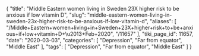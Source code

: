 {
    "title": "Middle Eastern women living in Sweden 23X higher risk to be anxious if low vitamin D",
    "slug": "middle-eastern-women-living-in-sweden-23x-higher-risk-to-be-anxious-if-low-vitamin-d",
    "aliases": [
        "/Middle+Eastern+women+living+in+Sweden+23X+higher+risk+to+be+anxious+if+low+vitamin+D+\u2013+Feb+2020",
        "/11657"
    ],
    "tiki_page_id": 11657,
    "date": "2020-03-03",
    "categories": [
        "Depression",
        "Far from equator",
        "Middle East"
    ],
    "tags": [
        "Depression",
        "Far from equator",
        "Middle East"
    ]
}